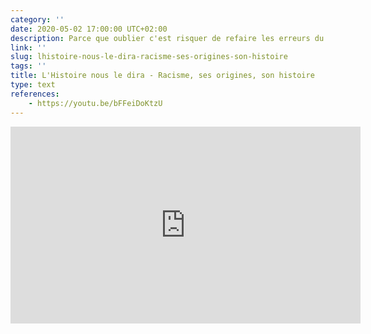 ```yaml
---
category: ''
date: 2020-05-02 17:00:00 UTC+02:00
description: Parce que oublier c'est risquer de refaire les erreurs du passé...
link: ''
slug: lhistoire-nous-le-dira-racisme-ses-origines-son-histoire
tags: ''
title: L'Histoire nous le dira - Racisme, ses origines, son histoire
type: text
references:
    - https://youtu.be/bFFeiDoKtzU 
---
```

<iframe width="560" height="315" src="https://www.youtube-nocookie.com/embed/bFFeiDoKtzU" frameborder="0" allow="accelerometer; autoplay; encrypted-media; gyroscope; picture-in-picture" allowfullscreen></iframe>

